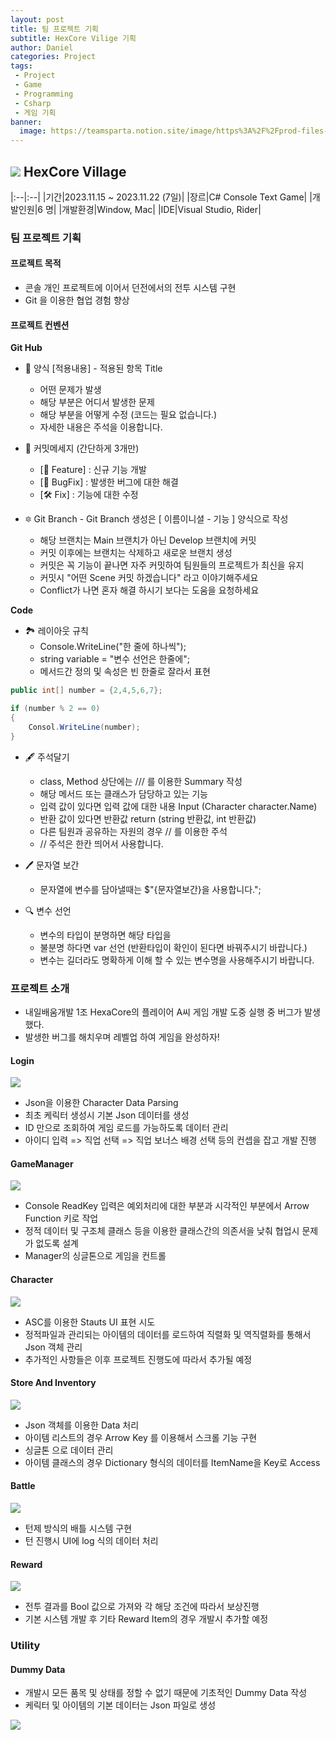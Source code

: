 ```yaml
---
layout: post
title: 팀 프로젝트 기획
subtitle: HexCore Vilige 기획
author: Daniel
categories: Project
tags: 
 - Project
 - Game
 - Programming
 - Csharp
 - 게임 기획
banner:
  image: https://teamsparta.notion.site/image/https%3A%2F%2Fprod-files-secure.s3.us-west-2.amazonaws.com%2F83c75a39-3aba-4ba4-a792-7aefe4b07895%2Fc0f33ea9-baa1-44ac-83e1-0c3a753852b8%2F6cpu.001.jpeg?table=block&id=4ec78f88-17f7-4239-bd78-c6e1adf5d590&spaceId=83c75a39-3aba-4ba4-a792-7aefe4b07895&width=1730&userId=&cache=v2
---
```

![](https://teamsparta.notion.site/image/https%3A%2F%2Fs3-us-west-2.amazonaws.com%2Fsecure.notion-static.com%2Fdbd6c7b9-b91b-4eed-9d78-99a331e0517b%2F14.png?table=block&id=a57d5fe7-e294-43a5-b8a8-ba3fab2aef20&spaceId=83c75a39-3aba-4ba4-a792-7aefe4b07895&width=2000&userId=&cache=v2)
HexCore Village
--

|:--|:--|
|기간|2023.11.15 ~ 2023.11.22 (7일)|
|장르|C# Console Text Game|
|개발인원|6 명|
|개발환경|Window, Mac|
|IDE|Visual Studio, Rider|

### 팀 프로젝트 기획
#### 프로젝트 목적

- 콘솔 개인 프로젝트에 이어서 던전에서의 전투 시스템 구현
- Git 을 이용한 협업 경험 향상

#### 프로젝트 컨벤션

**Git Hub**

- 🔖 양식 [적용내용] - 적용된 항목 Title
	- 어떤 문제가 발생 
	- 해당 부분은 어디서 발생한 문제 
	- 해당 부분을 어떻게 수정 (코드는 필요 없습니다.) 
	- 자세한 내용은 주석을 이용합니다. 

- 🧾 커밋메세지 (간단하게 3개만) 
	- [💫 Feature] : 신규 기능 개발 
	- [🐛 BugFix] : 발생한 버그에 대한 해결 
	- [🛠️ Fix] : 기능에 대한 수정 

- 🔯 Git Branch - Git Branch 생성은 [ 이름이니셜 - 기능 ] 양식으로 작성 
	- 해당 브랜치는 Main 브랜치가 아닌 Develop 브랜치에 커밋 
	- 커밋 이후에는 브랜치는 삭제하고 새로운 브랜치 생성 
	- 커밋은 꼭 기능이 끝나면 자주 커밋하여 팀원들의 프로젝트가 최신을 유지 
	- 커밋시 "어떤 Scene 커밋 하겠습니다" 라고 이야기해주세요 
	- Conflict가 나면 혼자 해결 하시기 보다는 도움을 요청하세요

**Code**

- 🏞️ 레이아웃 규칙 
	- Console.WriteLine("한 줄에 하나씩"); 
	- string variable = "변수 선언은 한줄에"; 
	- 메서드간 정의 및 속성은 빈 한줄로 잘라서 표현 
```csharp
public int[] number = {2,4,5,6,7};

if (number % 2 == 0) 
{ 
	Consol.WriteLine(number); 
}
```
		
- 🖋️ 주석달기 
	- class, Method 상단에는 /// 를 이용한 Summary 작성 
	- 해당 메서드 또는 클래스가 담당하고 있는 기능 
	- 입력 값이 있다면 입력 값에 대한 내용 Input (Character character.Name) 
	- 반환 값이 있다면 반환값 return (string 반환값, int 반환값) 
	- 다른 팀원과 공유하는 자원의 경우 // 를 이용한 주석 
	- // 주석은 한칸 띄어서 사용합니다. 

- 🖊️ 문자열 보간 
	- 문자열에 변수를 담아낼때는 $"{문자열보간}을 사용합니다."; 
	 
- 🔍 변수 선언 
	- 변수의 타입이 분명하면 해당 타입을 
	- 불분명 하다면 var 선언 (반환타입이 확인이 된다면 바꿔주시기 바랍니다.) 
	- 변수는 길더라도 명확하게 이해 할 수 있는 변수명을 사용해주시기 바랍니다.

### 프로젝트 소개

- 내일배움개발 1조 HexaCore의 플레이어 A씨 게임 개발 도중 실행 중 버그가 발생했다.
- 발생한 버그를 해치우며 레벨업 하여 게임을 완성하자!

#### Login

![](https://i.imgur.com/bJ8efC3.jpg)

- Json을 이용한 Character Data Parsing
- 최초 케릭터 생성시 기본 Json 데이터를 생성
- ID 만으로 조회하여 게임 로드를 가능하도록 데이터 관리
- 아이디 입력 => 직업 선택 => 직업 보너스 배경 선택 등의 컨셉을 잡고 개발 진행

#### GameManager

![](https://i.imgur.com/8I0I3wX.jpg)

- Console ReadKey 입력은 예외처리에 대한 부분과 시각적인 부분에서 Arrow Function 키로 작업
- 정적 데이터 및 구조체 클래스 등을 이용한 클래스간의 의존서을 낮춰 협업시 문제가 없도록 설계
- Manager의 싱글톤으로 게임을 컨트롤

#### Character 

![](https://i.imgur.com/euolLwR.png)

- ASC를 이용한 Stauts UI 표현 시도
- 정적파일과 관리되는 아이템의 데이터를 로드하여 직렬화 및 역직렬화를 통해서 Json 객체 관리
- 추가적인 사항들은 이후 프로젝트 진행도에 따라서 추가될 예정

#### Store And Inventory

![](https://i.imgur.com/cLji40O.png)


- Json 객체를 이용한 Data 처리
- 아이템 리스트의 경우 Arrow Key 를 이용해서 스크롤 기능 구현
- 싱글톤 으로 데이터 관리
- 아이템 클래스의 경우 Dictionary 형식의 데이터를 ItemName을 Key로 Access

#### Battle

![](https://i.imgur.com/Q8CyQkI.png)

- 턴제 방식의 배틀 시스템 구현
- 턴 진행시 UI에 log 식의 데이터 처리

#### Reward

![](https://i.imgur.com/tqzeCIl.png)

- 전투 결과를 Bool 값으로 가져와 각 해당 조건에 따라서 보상진행
- 기본 시스템 개발 후 기타 Reward Item의 경우 개발시 추가할 예정

### Utility

#### Dummy Data
- 개발시 모든 품목 및 상태를 정할 수 없기 때문에 기초적인 Dummy Data 작성
- 케릭터 및 아이템의 기본 데이터는 Json 파일로 생성

![](https://i.imgur.com/WWvwKCg.png)
